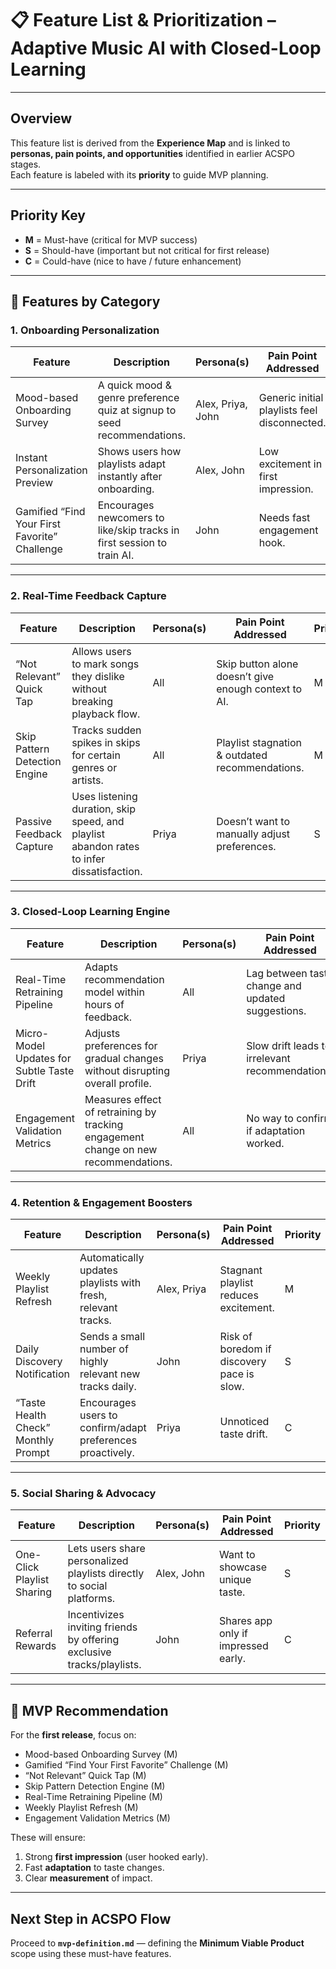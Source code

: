 # 📋 Feature List & Prioritization – Adaptive Music AI with Closed-Loop Learning

---

## Overview
This feature list is derived from the **Experience Map** and is linked to **personas, pain points, and opportunities** identified in earlier ACSPO stages.  
Each feature is labeled with its **priority** to guide MVP planning.

---

## Priority Key
- **M** = Must-have (critical for MVP success)
- **S** = Should-have (important but not critical for first release)
- **C** = Could-have (nice to have / future enhancement)

---

## 🎯 Features by Category

### 1. **Onboarding Personalization**
| Feature | Description | Persona(s) | Pain Point Addressed | Priority |
|---------|-------------|------------|----------------------|----------|
| Mood-based Onboarding Survey | A quick mood & genre preference quiz at signup to seed recommendations. | Alex, Priya, John | Generic initial playlists feel disconnected. | M |
| Instant Personalization Preview | Shows users how playlists adapt instantly after onboarding. | Alex, John | Low excitement in first impression. | S |
| Gamified “Find Your First Favorite” Challenge | Encourages newcomers to like/skip tracks in first session to train AI. | John | Needs fast engagement hook. | M |

---

### 2. **Real-Time Feedback Capture**
| Feature | Description | Persona(s) | Pain Point Addressed | Priority |
|---------|-------------|------------|----------------------|----------|
| “Not Relevant” Quick Tap | Allows users to mark songs they dislike without breaking playback flow. | All | Skip button alone doesn’t give enough context to AI. | M |
| Skip Pattern Detection Engine | Tracks sudden spikes in skips for certain genres or artists. | All | Playlist stagnation & outdated recommendations. | M |
| Passive Feedback Capture | Uses listening duration, skip speed, and playlist abandon rates to infer dissatisfaction. | Priya | Doesn’t want to manually adjust preferences. | S |

---

### 3. **Closed-Loop Learning Engine**
| Feature | Description | Persona(s) | Pain Point Addressed | Priority |
|---------|-------------|------------|----------------------|----------|
| Real-Time Retraining Pipeline | Adapts recommendation model within hours of feedback. | All | Lag between taste change and updated suggestions. | M |
| Micro-Model Updates for Subtle Taste Drift | Adjusts preferences for gradual changes without disrupting overall profile. | Priya | Slow drift leads to irrelevant recommendations. | S |
| Engagement Validation Metrics | Measures effect of retraining by tracking engagement change on new recommendations. | All | No way to confirm if adaptation worked. | M |

---

### 4. **Retention & Engagement Boosters**
| Feature | Description | Persona(s) | Pain Point Addressed | Priority |
|---------|-------------|------------|----------------------|----------|
| Weekly Playlist Refresh | Automatically updates playlists with fresh, relevant tracks. | Alex, Priya | Stagnant playlist reduces excitement. | M |
| Daily Discovery Notification | Sends a small number of highly relevant new tracks daily. | John | Risk of boredom if discovery pace is slow. | S |
| “Taste Health Check” Monthly Prompt | Encourages users to confirm/adapt preferences proactively. | Priya | Unnoticed taste drift. | C |

---

### 5. **Social Sharing & Advocacy**
| Feature | Description | Persona(s) | Pain Point Addressed | Priority |
|---------|-------------|------------|----------------------|----------|
| One-Click Playlist Sharing | Lets users share personalized playlists directly to social platforms. | Alex, John | Want to showcase unique taste. | S |
| Referral Rewards | Incentivizes inviting friends by offering exclusive tracks/playlists. | John | Shares app only if impressed early. | C |

---

## 📌 MVP Recommendation
For the **first release**, focus on:
- Mood-based Onboarding Survey (M)
- Gamified “Find Your First Favorite” Challenge (M)
- “Not Relevant” Quick Tap (M)
- Skip Pattern Detection Engine (M)
- Real-Time Retraining Pipeline (M)
- Weekly Playlist Refresh (M)
- Engagement Validation Metrics (M)

These will ensure:
1. Strong **first impression** (user hooked early).
2. Fast **adaptation** to taste changes.
3. Clear **measurement** of impact.

---

## Next Step in ACSPO Flow
Proceed to **`mvp-definition.md`** — defining the **Minimum Viable Product** scope using these must-have features.
